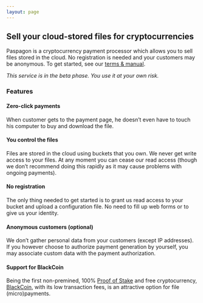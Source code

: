 ```yaml
---
layout: page
---
```


## Sell your cloud-stored files for cryptocurrencies

Paspagon is a cryptocurrency payment processor which allows you to sell files stored in the cloud. No registration is needed and your customers may be anonymous. To get started, see our [terms & manual](/terms-seller/).

*This service is in the beta phase. You use it at your own risk.*

### Features

#### Zero-click payments

When customer gets to the payment page, he doesn’t even have to touch his computer to buy and download the file.

#### You control the files

Files are stored in the cloud using buckets that you own. We never get write access to your files. At any moment you can cease our read access (though we don’t recommend doing this rapidly as it may cause problems with ongoing payments).

#### No registration

The only thing needed to get started is to grant us read access to your bucket and upload a configuration file. No need to fill up web forms or to give us your identity.

#### Anonymous customers (optional)

We don’t gather personal data from your customers (except IP addresses). If you however choose to authorize payment generation by yourself, you may associate custom data with the payment authorization.

#### Support for BlackCoin

Being the first non-premined, 100% [Proof of Stake]((https://en.wikipedia.org/wiki/Proof-of-stake)) and free cryptocurrency, [BlackCoin](http://blackcoin.co/), with its low transaction fees, is an attractive option for file (micro)payments.
